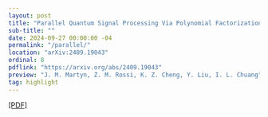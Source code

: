 ```yaml
---
layout: post
title: "Parallel Quantum Signal Processing Via Polynomial Factorization"
sub-title: ""
date: 2024-09-27 00:00:00 -04
permalink: "/parallel/"
location: "arXiv:2409.19043"
ordinal: 8
pdflink: "https://arxiv.org/abs/2409.19043"
preview: "J. M. Martyn, Z. M. Rossi, K. Z. Cheng, Y. Liu, I. L. Chuang"
tag: highlight
---
```

[\[PDF\]](https://arxiv.org/abs/2409.19043)

